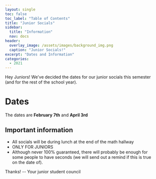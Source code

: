 ```yaml
---
layout: single
toc: false
toc_label: "Table of Contents"
title: "Junior Socials"
sidebar:
  title: "Information"
  nav: docs
header:
  overlay_image: /assets/images/background_img.png
  caption: "Junior Socials!"
excerpt: "Dates and Information"
categories:
  - 2021
---
```



Hey Juniors! We've decided the dates for our junior socials this semester (and for the rest of the school year).

# Dates
The dates are **February 7th** and **April 3rd**
## Important information
- All socials will be during lunch at the end of the math hallway
- ONLY FOR JUNIORS
- Although never 100% guaranteed, there will probably be enough for some people to have seconds (we will send out a remind if this is true on the date of).


Thanks!
-- Your junior student council
